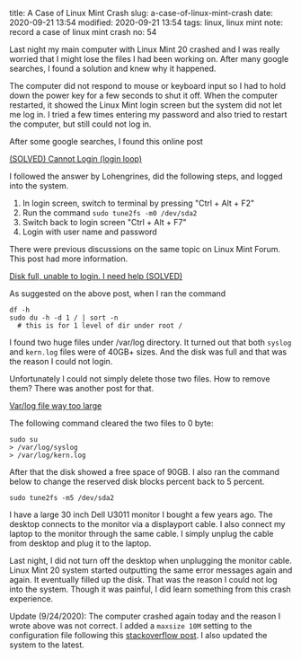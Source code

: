 title: A Case of Linux Mint Crash
slug: a-case-of-linux-mint-crash
date: 2020-09-21 13:54
modified: 2020-09-21 13:54
tags: linux, linux mint
note: record a case of linux mint crash
no: 54

Last night my main computer with Linux Mint 20 crashed and I was really worried
that I might lose the files I had been working on.  After many google searches,
I found a solution and knew why it happened.  

The computer did not respond to mouse or keyboard input so I had to hold down
the power key for a few seconds to shut it off.  When the computer restarted,
it showed the Linux Mint login screen but the system did not let me log in. I
tried a few times entering my password and also tried to restart the computer,
but still could not log in. 

After some google searches, I found this online post

[(SOLVED) Cannot Login (login loop)](https://forums.linuxmint.com/viewtopic.php?f=57&t=261704)

I followed the answer by Lohengrines, did the following steps, and logged 
into the system.

1. In login screen, switch to terminal by pressing "Ctrl + Alt + F2"
2. Run the command `sudo tune2fs -m0 /dev/sda2`
3. Switch back to login screen "Ctrl + Alt + F7"
4. Login with user name and password

There were previous discussions on the same topic on Linux Mint Forum.  This
post had more information.

[Disk full, unable to login. I need help (SOLVED)](https://forums.linuxmint.com/viewtopic.php?f=90&t=253502)

As suggested on the above post, when I ran the command 

```
df -h
sudo du -h -d 1 / | sort -n  
  # this is for 1 level of dir under root /
```

I found two huge files under /var/log directory.  It turned out that both
`syslog` and `kern.log` files were of 40GB+ sizes. And the disk was full and
that was the reason I could not login.  

Unfortunately I could not simply delete those two files.  How to remove them? 
There was another post for that. 

[Var/log file way too large](https://forums.linuxmint.com/viewtopic.php?t=233943)

The following command cleared the two files to 0 byte:

```
sudo su
> /var/log/syslog
> /var/log/kern.log
```

After that the disk showed a free space of 90GB. I also ran the command 
below to change the reserved disk blocks percent back to 5 percent. 

```
sudo tune2fs -m5 /dev/sda2
```

I have a large 30 inch Dell U3011 monitor I bought a few years ago. The desktop 
connects to the monitor via a displayport cable.  I also connect my laptop to 
the monitor through the same cable. I simply unplug the cable from desktop and 
plug it to the laptop. 

Last night, I did not turn off the desktop when unplugging the monitor cable.
Linux Mint 20 system started outputting the same error messages again and
again.  It eventually filled up the disk. That was the reason I could not log
into the system. Though it was painful, I did learn something from this 
crash experience.

Update (9/24/2020): The computer crashed again today and the reason I wrote above 
was not correct. I added a `maxsize 10M` setting to the configuration file following 
this 
[stackoverflow post](https://stackoverflow.com/questions/35638219/ubuntu-large-syslog-and-kern-log-files).
I also updated the system to the latest.  
